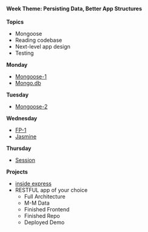 <h4 class="weektheme">Week Theme: Persisting Data, Better App Structures</h4> 
  
**Topics**  
  * Mongoose  
  * Reading codebase  
  * Next-level app design  
  * Testing  
  
**Monday**  
  * [Mongoose-1](https://github.com/jankeLearning/content-md/blob/master/databases/06-mongoose-1.md)  
  * [Mongo.db](https://github.com/jankeLearning/content-md/blob/master/databases/06-mongo.md)   

**Tuesday**  
  * [Mongoose-2](https://github.com/jankeLearning/content-md/blob/master/databases/06-mongoose-2.md) 

**Wednesday** 
  * [FP-1](https://github.com/jankeLearning/content-md/blob/master/js/06-FP-1.md) 
  * [Jasmine]()  

**Thursday**  
  * [Session](https://github.com/jankeLearning/content-md/blob/master/node%2Bexpress/06-sessions.md)  
  
**Projects**  
  * [inside express](https://github.com/jankeLearning/projects/tree/master/06-inside-express) 
  * RESTFUL app of your choice  
    * Full Architecture  
    * M-M Data  
    * Finished Frontend  
    * Finished Repo  
    * Deployed Demo  

